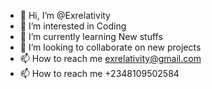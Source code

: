 - 👋 Hi, I’m @Exrelativity
- 👀 I’m interested in Coding
- 🌱 I’m currently learning New stuffs
- 💞️ I’m looking to collaborate on new projects
- 📫 How to reach me exrelativity@gmail.com
- 📫 How to reach me +2348109502584  

<!---
Exrelativity/Exrelativity is a ✨ special ✨ repository because its `README.md` (this file) appears on your GitHub profile.
You can click the Preview link to take a look at your changes.
--->
